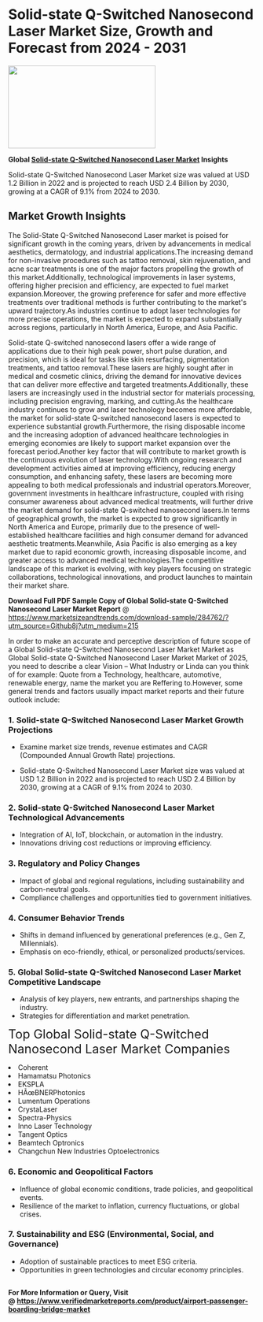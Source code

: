<H1>Solid-state Q-Switched Nanosecond Laser Market Size, Growth and Forecast from 2024 - 2031</H1><img class="aligncenter size-medium wp-image-584254" src="https://thirdeyenews.in/wp-content/uploads/2024/09/Global-Market-Research-300x168.jpeg" alt="" width="300" height="168" /><p><strong>Global&nbsp;<a href="https://www.marketsizeandtrends.com/download-sample/284762/?utm_source=Github8j?utm_medium=215">Solid-state Q-Switched Nanosecond Laser Market</a> Insights</strong></p><p>Solid-state Q-Switched Nanosecond Laser Market size was valued at USD 1.2 Billion in 2022 and is projected to reach USD 2.4 Billion by 2030, growing at a CAGR of 9.1% from 2024 to 2030.</p><p><h2>Market Growth Insights</h2> <p>The Solid-State Q-Switched Nanosecond Laser market is poised for significant growth in the coming years, driven by advancements in medical aesthetics, dermatology, and industrial applications.The increasing demand for non-invasive procedures such as tattoo removal, skin rejuvenation, and acne scar treatments is one of the major factors propelling the growth of this market.Additionally, technological improvements in laser systems, offering higher precision and efficiency, are expected to fuel market expansion.Moreover, the growing preference for safer and more effective treatments over traditional methods is further contributing to the market's upward trajectory.As industries continue to adopt laser technologies for more precise operations, the market is expected to expand substantially across regions, particularly in North America, Europe, and Asia Pacific.</p> <p>Solid-state Q-switched nanosecond lasers offer a wide range of applications due to their high peak power, short pulse duration, and precision, which is ideal for tasks like skin resurfacing, pigmentation treatments, and tattoo removal.These lasers are highly sought after in medical and cosmetic clinics, driving the demand for innovative devices that can deliver more effective and targeted treatments.Additionally, these lasers are increasingly used in the industrial sector for materials processing, including precision engraving, marking, and cutting.As the healthcare industry continues to grow and laser technology becomes more affordable, the market for solid-state Q-switched nanosecond lasers is expected to experience substantial growth.Furthermore, the rising disposable income and the increasing adoption of advanced healthcare technologies in emerging economies are likely to support market expansion over the forecast period.Another key factor that will contribute to market growth is the continuous evolution of laser technology.With ongoing research and development activities aimed at improving efficiency, reducing energy consumption, and enhancing safety, these lasers are becoming more appealing to both medical professionals and industrial operators.Moreover, government investments in healthcare infrastructure, coupled with rising consumer awareness about advanced medical treatments, will further drive the market demand for solid-state Q-switched nanosecond lasers.In terms of geographical growth, the market is expected to grow significantly in North America and Europe, primarily due to the presence of well-established healthcare facilities and high consumer demand for advanced aesthetic treatments.Meanwhile, Asia Pacific is also emerging as a key market due to rapid economic growth, increasing disposable income, and greater access to advanced medical technologies.The competitive landscape of this market is evolving, with key players focusing on strategic collaborations, technological innovations, and product launches to maintain their market share.<p><span class=""><strong>Download Full PDF Sample Copy of Global Solid-state Q-Switched Nanosecond Laser Market Report</strong> @ <a href="https://www.marketsizeandtrends.com/download-sample/284762/?utm_source=Github8j?utm_medium=215" target="_blank">https://www.marketsizeandtrends.com/download-sample/284762/?utm_source=Github8j?utm_medium=215</a></span></p><p>In order to make an accurate and perceptive description of future scope of a Global&nbsp;Solid-state Q-Switched Nanosecond Laser Market Market as Global&nbsp;Solid-state Q-Switched Nanosecond Laser Market Market of 2025, you need to describe a clear Vision &ndash; What Industry or Linda can you think of for example: Quote from a Technology, healthcare, automotive, renewable energy, name the market you are Reffering to.However, some general trends and factors usually impact market reports and their future outlook include:</p><h3>1.&nbsp;<strong>Solid-state Q-Switched Nanosecond Laser Market Growth Projections</strong></h3><ul><li>Examine market size trends, revenue estimates and CAGR (Compounded Annual Growth Rate) projections.</li><li><p>Solid-state Q-Switched Nanosecond Laser Market size was valued at USD 1.2 Billion in 2022 and is projected to reach USD 2.4 Billion by 2030, growing at a CAGR of 9.1% from 2024 to 2030.</p></li></ul><h3>2.&nbsp;<strong>Solid-state Q-Switched Nanosecond Laser Market Technological Advancements</strong></h3><ul><li>Integration of AI, IoT, blockchain, or automation in the industry.</li><li>Innovations driving cost reductions or improving efficiency.</li></ul><h3>3.&nbsp;<strong>Regulatory and Policy Changes</strong></h3><ul><li>Impact of global and regional regulations, including sustainability and carbon-neutral goals.</li><li>Compliance challenges and opportunities tied to government initiatives.</li></ul><h3>4.&nbsp;<strong>Consumer Behavior Trends</strong></h3><ul><li>Shifts in demand influenced by generational preferences (e.g., Gen Z, Millennials).</li><li>Emphasis on eco-friendly, ethical, or personalized products/services.</li></ul><h3>5.&nbsp;<strong>Global Solid-state Q-Switched Nanosecond Laser Market Competitive Landscape</strong></h3><ul><li>Analysis of key players, new entrants, and partnerships shaping the industry.</li><li>Strategies for differentiation and market penetration.</li></ul><p data-pm-slice="1 1 []"><span style="color: inherit; font-family: inherit; font-size: 25px;">Top Global Solid-state Q-Switched Nanosecond Laser Market Companies</span></p><div class="" data-test-id=""><p><li>Coherent</li><li> Hamamatsu Photonics</li><li> EKSPLA</li><li> HÃœBNERPhotonics</li><li> Lumentum Operations</li><li> CrystaLaser</li><li> Spectra-Physics</li><li> Inno Laser Technology</li><li> Tangent Optics</li><li> Beamtech Optronics</li><li> Changchun New Industries Optoelectronics</li></p></div><h3>6.&nbsp;<strong>Economic and Geopolitical Factors</strong></h3><ul><li>Influence of global economic conditions, trade policies, and geopolitical events.</li><li>Resilience of the market to inflation, currency fluctuations, or global crises.</li></ul><h3>7.&nbsp;<strong>Sustainability and ESG (Environmental, Social, and Governance)</strong></h3><ul><li>Adoption of sustainable practices to meet ESG criteria.</li><li>Opportunities in green technologies and circular economy principles.</li></ul><h2><strong style="font-size: 14px;">For More Information or Query, Visit @&nbsp;</strong><a style="background-color: #ffffff; font-size: 14px;" href="https://www.marketsizeandtrends.com/report/solid-state-q-switched-nanosecond-laser-market/" target="_blank">https://www.verifiedmarketreports.com/product/airport-passenger-boarding-bridge-market</a></h2>